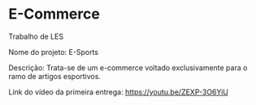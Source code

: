 # E-Commerce
Trabalho de LES


Nome do projeto: E-Sports

Descrição: Trata-se de um e-commerce voltado exclusivamente para o ramo de artigos esportivos.


Link do vídeo da primeira entrega: https://youtu.be/ZEXP-3O6YiU
